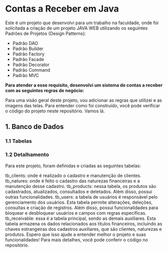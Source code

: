 <h1>Contas a Receber em Java</h1>

<p>
Este é um projeto que desenvolvi para um trabalho na faculdade, onde foi solicitada a criação de um projeto JAVA WEB utilizando os seguintes Padrões de Projetos (Design Patterns):
</p>

<ul>
  <li>Padrão DAO</li>
  <li>Padrão Builder</li>
  <li>Padrão Factory</li>
  <li>Padrão Facade</li>
  <li>Padrão Decorator</li>
  <li>Padrão Command</li>
  <li>Padrão MVC</li>
</ul>

<p><strong>
Para atender a esse requisito, desenvolvi um sistema de contas a receber com as seguintes regras de negócio:
</strong></p>
<p>
Para uma visão geral deste projeto, vou adicionar as regras que utilizei e as imagens das telas. Para entender como foi construído, você pode verificar o código do projeto neste repositório. Vamos lá.
</p>

<h2>
1. Banco de Dados
</h2>

<h3>
  1.1 Tabelas
</h3>

<h3>
1.2 Detalhamento
</h3>
<p>
Para este projeto, foram definidas e criadas as seguintes tabelas:
</p>

tb_clients: onde é realizado o cadastro e manutenção de clientes.
tb_natures: onde é feito o cadastro das naturezas financeiras e a manutenção desse cadastro.
tb_products: nessa tabela, os produtos são cadastrados, atualizados, consultados e deletados. Além disso, possui outras funcionalidades.
tb_users: a tabela de usuários é responsável pelo gerenciamento dos usuários. Esta tabela permite alterações, deleções, consultas e criação de registros. Além disso, possui funcionalidades para bloquear e desbloquear usuários e campos com regras específicas.
tb_receivable: essa é a tabela principal, sendo as demais auxiliares. Esta tabela armazena os dados relacionados aos títulos financeiros, incluindo as chaves estrangeiras dos cadastros auxiliares, que são clientes, naturezas e produtos.
Espero que isso ajude a entender melhor o projeto e suas funcionalidades! Para mais detalhes, você pode conferir o código no repositório.
